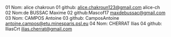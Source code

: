 01 Nom: alice chakroun
01 github: alice.chakroun123@gmail.com alice-ch
02 Nom:de BUSSAC Maxime
02 github:Mascof17 maxdebussac@gmail.com
03 Nom: CAMPOS Antoine
03 github: CamposAntoine antoine.campos@etu.minesparis.psl.eu
04 Nom: CHERRAT Ilias
04 github: IliasCrt ilias.cherrat@gmail.com